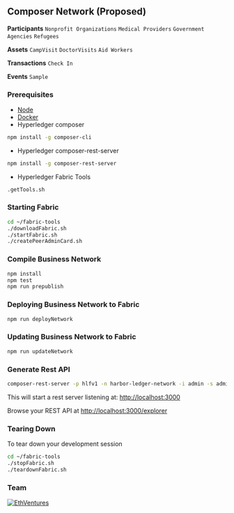 #


## Composer Network (Proposed)
**Participants**
`Nonprofit Organizations`	`Medical Providers` `Government Agencies` `Refugees`

**Assets**
`CampVisit`	`DoctorVisits`	`Aid Workers`

**Transactions**
`Check In`

**Events**
`Sample`

### Prerequisites
* [Node](https://nodejs.org/)
* [Docker](https://www.docker.com/community-edition)
* Hyperledger composer
```bash
npm install -g composer-cli
```
* Hyperledger composer-rest-server
```bash
npm install -g composer-rest-server
```
* Hyperledger Fabric Tools
```bash
.getTools.sh
```


### Starting Fabric

```bash
cd ~/fabric-tools
./downloadFabric.sh
./startFabric.sh
./createPeerAdminCard.sh
```

### Compile Business Network

```bash
npm install
npm test
npm run prepublish
```

### Deploying Business Network to Fabric

```bash
npm run deployNetwork
```

### Updating Business Network to Fabric

```bash
npm run updateNetwork
```

### Generate Rest API
```bash
composer-rest-server -p hlfv1 -n harbor-ledger-network -i admin -s adminpw
```
This will start a rest server listening at: <http://localhost:3000>

Browse your REST API at <http://localhost:3000/explorer>


### Tearing Down

To tear down your development session
```bash
cd ~/fabric-tools
./stopFabric.sh
./teardownFabric.sh
```
### Team

[![EthVentures](https://github.com/EthVentures/CryptoTracker/raw/master/resources/img/ethventures-logo.png)](https://ethventures.io)
